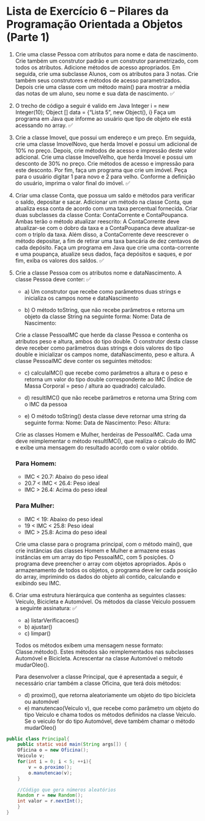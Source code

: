 # Lista de Exercício 6 – Pilares da Programação Orientada a Objetos (Parte 1)

1. Crie uma classe Pessoa com atributos para nome e data de nascimento. Crie
também um construtor padrão e um construtor parametrizado, com todos os
atributos. Adicione métodos de acesso apropriados. Em seguida, crie uma
subclasse Alunos, com os atributos para 3 notas. Crie também seus construtores e
métodos de acesso parametrizados. Depois crie uma classe com um método
main() para mostrar a média das notas de um aluno, seu nome e sua data de
nascimento. ✅

2. O trecho de código a seguir é valido em Java
Integer i = new Integer(10);
Object [] data = {“Lista 5”, new Object(), i}
Faça um programa em Java que informe ao usuário que tipo de objeto ele está
acessando no array. ✅

3. Crie a classe Imovel, que possui um endereço e um preço. Em seguida, crie uma
classe ImovelNovo, que herda Imovel e possui um adicional de 10% no preço.
Depois, crie métodos de acesso e impressão deste valor adicional. Crie uma classe
ImovelVelho, que herda Imovel e possui um desconto de 30% no preço. Crie
métodos de acesso e impressão para este desconto. Por fim, faça um programa
que crie um imóvel. Peça para o usuário digitar 1 para novo e 2 para velho.
Conforme a definição do usuário, imprima o valor final do imóvel. ✅

4. Criar uma classe Conta, que possua um saldo e métodos para verificar o saldo, 
depositar e sacar. Adicionar um método na classe Conta, que atualiza essa conta
de acordo com uma taxa percentual fornecida. Criar duas subclasses da classe
Conta: ContaCorrente e ContaPoupanca. Ambas terão o método atualizar reescrito:
A ContaCorrente deve atualizar-se com o dobro da taxa e a ContaPoupanca deve
atualizar-se com o triplo da taxa. Além disso, a ContaCorrente deve reescrever o
método depositar, a fim de retirar uma taxa bancária de dez centavos de cada
depósito. Faça um programa em Java que crie uma conta-corrente e uma
poupança, atualize seus dados, faça depósitos e saques, e por fim, exiba os
valores dos saldos. ✅

5. Crie a classe Pessoa com os atributos nome e dataNascimento. A classe Pessoa
deve conter: ✅

    - a) Um construtor que recebe como parâmetros duas strings e inicializa os campos
    nome e dataNascimento

    - b) O método toString, que não recebe parâmetros e retorna um objeto da classe
        String na seguinte forma:
        Nome: <nome da pessoa>
        Data de Nascimento: <data de nascimento da pessoa>

    Crie a classe PessoaIMC que herde da classe Pessoa e contenha os atributos
    peso e altura, ambos do tipo double. O construtor desta classe deve receber como
    parâmetros duas strings e dois valores do tipo double e inicializar os campos nome,
    dataNascimento, peso e altura. A classe PessoaIMC deve conter os seguintes
    métodos:
    - c) calculaIMC() que recebe como parâmetros a altura e o peso e retorna um valor
        do tipo double correspondente ao IMC (Índice de Massa Corporal = peso /
        altura ao quadrado) calculado.

    - d) resultIMC() que não recebe parâmetros e retorna uma String com o IMC da
        pessoa

    - e) O método toString() desta classe deve retornar uma string da seguinte forma:
        Nome: <nome da pessoa>
        Data de Nascimento: <sua data de nascimento>
        Peso: <seu peso>
        Altura: <sua altura>

    Crie as classes Homem e Mulher, herdeiras de PessoaIMC. Cada uma deve
    reimplementar o método resultIMC(), que realiza o calculo do IMC e exibe uma
    mensagem do resultado acordo com o valor obtido.

    ### Para Homem:
    - IMC < 20.7: Abaixo do peso ideal
    - 20.7 < IMC < 26.4: Peso ideal 
    - IMC > 26.4: Acima do peso ideal

    ### Para Mulher:
    - IMC < 19: Abaixo do peso ideal
    - 19 < IMC < 25.8: Peso ideal
    - IMC > 25.8: Acima do peso ideal

    Crie uma classe para o programa principal, com o método main(), que crie instâncias das
    classes Homem e Mulher e armazene essas instâncias em um array do tipo PessoaIMC,
    com 5 posições. O programa deve preencher o array com objetos apropriados. Após o
    armazenamento de todos os objetos, o programa deve ler cada posição do array,
    imprimindo os dados do objeto ali contido, calculando e exibindo seu IMC.

6. Criar uma estrutura hierárquica que contenha as seguintes classes: Veiculo,
Bicicleta e Automóvel. Os métodos da classe Veiculo possuem a seguinte
assinatura: ✅
    - a) listarVerificacoes()
    - b) ajustar()
    - c) limpar()

    Todos os métodos exibem uma mensagem nesse formato: Classe.método(). Estes
    métodos são reimplementados nas subclasses Automóvel e Bicicleta. Acrescentar
    na classe Automóvel o método mudarOleo().

    Para desenvolver a classe Principal, que é apresentada a seguir, é necessário criar
    também a classe Oficina, que terá dois métodos:

    - d) proximo(), que retorna aleatoriamente um objeto do tipo bicicleta ou automóvel
    - e) manutencao(Veiculo v), que recebe como parâmetro um objeto do tipo Veiculo e
        chama todos os métodos definidos na classe Veiculo. Se o veiculo for do tipo
        Automóvel, deve também chamar o método mudarOleo()

```JAVA
public class Principal{
    public static void main(String args[]) {
    Oficina o = new Oficina();
    Veiculo v;
    for(int i = 0; i < 5; ++i){
        v = o.proximo();
        o.manutencao(v);
    }

    //Código que gera números aleatórios
    Random r = new Random();
    int valor = r.nextInt();
    }
}
```